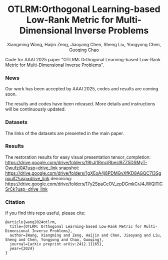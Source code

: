 <div align="center">

# OTLRM:Orthogonal Learning-based Low-Rank Metric for Multi-Dimensional Inverse Problems
Xiangming Wang, Haijin Zeng, Jiaoyang Chen, Sheng Liu, Yongyong Chen, Guoqing Chao
</div>

Code for AAAI 2025 paper "OTLRM: Orthogonal Learning-based Low-Rank Metric for Multi-Dimensional Inverse Problems".

### News
Our work has been accepted by AAAI 2025, codes and results are coming soon.

The results and codes have been released. More details and instructions will be continuously updated.

### Datasets
The links of the datasets are presented in the main paper.

### Results
The restoration results for easy visual presentation
tensor_completion: https://drive.google.com/drive/folders/19hJi1RmcjRbesl9ZZ5DSMyT-Owufzi0A?usp=drive_link
snapshot: https://drive.google.com/drive/folders/1gXEoA4j8PDMGvXfKD8AGQC7l3SgpxulC?usp=drive_link
denoising: https://drive.google.com/drive/folders/17y2SpaCeOV_epDGmkCrJ4JWQlTlCSrCk?usp=drive_link

### Citation
If you find this repo useful, please cite:

```shell
@article{wang2024otlrm,
  title={OTLRM: Orthogonal Learning-based Low-Rank Metric for Multi-Dimensional Inverse Problems},
  author={Wang, Xiangming and Zeng, Haijin and Chen, Jiaoyang and Liu, Sheng and Chen, Yongyong and Chao, Guoqing},
  journal={arXiv preprint arXiv:2412.11165},
  year={2024}
}
